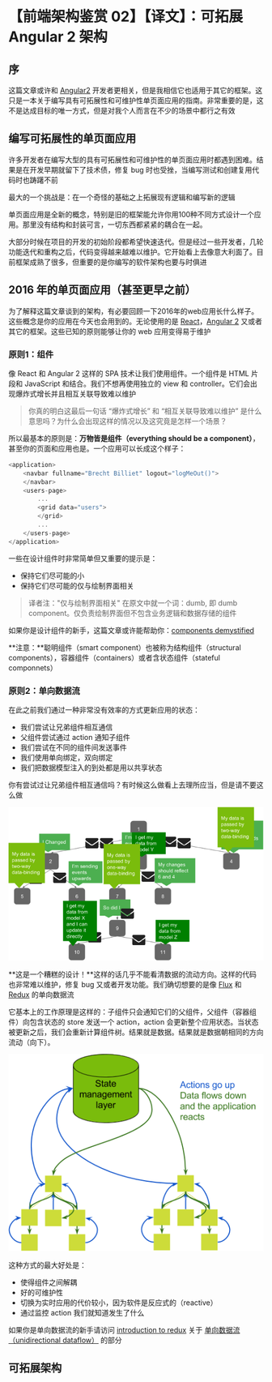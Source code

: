 # 【前端架构鉴赏 02】【译文】：可拓展 Angular 2 架构

## 序

这篇文章或许和 [Angular2](http://angular.io/) 开发者更相关，但是我相信它也适用于其它的框架。这只是一本关于编写具有可拓展性和可维护性单页面应用的指南。非常重要的是，这不是达成目标的唯一方式，但是对我个人而言在不少的场景中都行之有效

## 编写可拓展性的单页面应用

许多开发者在编写大型的具有可拓展性和可维护性的单页面应用时都遇到困难。结果是在开发早期就留下了技术债，修复 bug 时也受挫，当编写测试和创建复用代码时也踌躇不前

最大的一个挑战是：在一个奇怪的基础之上拓展现有逻辑和编写新的逻辑

单页面应用是全新的概念，特别是旧的框架能允许你用100种不同方式设计一个应用。那里没有结构和封装可言，一切东西都紧紧的耦合在一起。

大部分时候在项目的开发的初始阶段都希望快速迭代。但是经过一些开发者，几轮功能迭代和重构之后，代码变得越来越难以维护。它开始看上去像意大利面了。目前框架成熟了很多，但重要的是你编写的软件架构也要与时俱进

## 2016 年的单页面应用（甚至更早之前）

为了解释这篇文章谈到的架构，有必要回顾一下2016年的web应用长什么样子。这些概念是你的应用在今天也会用到的。无论使用的是 [React](https://facebook.github.io/react/)，[Angular 2](http://angular.io/) 又或者其它的框架。这些已知的原则能够让你的 web 应用变得易于维护

### 原则1：组件

像 React 和 Angular 2 这样的 SPA 技术让我们使用组件。一个组件是 HTML 片段和 JavaScript 和结合。我们不想再使用独立的 view 和 controller。它们会出现爆炸式增长并且相互关联导致难以维护

> 你真的明白这最后一句话 “爆炸式增长” 和 “相互关联导致难以维护” 是什么意思吗？为什么会出现这样的情况以及这究竟是怎样一个场景？

所以最基本的原则是：**万物皆是组件（everything should be a component）**，甚至你的页面和应用也是。一个应用可以长成这个样子：

```javascript
<application>
	<navbar fullname="Brecht Billiet" logout="logMeOut()">
	</navbar>
	<users-page>
		...
		<grid data="users">
		</grid>
		...
	</users-page>
</application>
```

一些在设计组件时非常简单但又重要的提示是：

- 保持它们尽可能的小
- 保持它们尽可能的仅与绘制界面相关

> 译者注："仅与绘制界面相关" 在原文中就一个词：dumb, 即 dumb component。仅负责绘制界面但不包含业务逻辑和数据存储的组件

如果你是设计组件的新手，这篇文章或许能帮助你：[components demystified](http://blog.brecht.io/components-demystified)

**注意：**聪明组件（smart component）也被称为结构组件（structural components），容器组件（containers）或者含状态组件（stateful componnets）

### 原则2：单向数据流

在此之前我们通过一种非常没有效率的方式更新应用的状态：

- 我们尝试让兄弟组件相互通信
- 父组件尝试通过 action 通知子组件
- 我们尝试在不同的组件间发送事件
- 我们使用单向绑定，双向绑定
- 我们把数据模型注入的到处都是用以共享状态

你有尝试过让兄弟组件相互通信吗？有时候这么做看上去理所应当，但是请不要这么做

![](./images/a-scalable-angular2-architecture/multidirectionaldataflow.png)

**这是一个糟糕的设计！**这样的话几乎不能看清数据的流动方向。这样的代码也非常难以维护，修复 bug 又或者开发功能。我们确切想要的是像 [Flux](https://facebook.github.io/flux/) 和 [Redux](http://redux.js.org/) 的单向数据流

它基本上的工作原理是这样的：子组件只会通知它们的父组件，父组件（容器组件）向包含状态的 store 发送一个 action，action 会更新整个应用状态。当状态被更新之后，我们会重新计算组件树。结果就是数据。结果就是数据朝相同的方向流动（向下）。

![](./images/a-scalable-angular2-architecture/unidirectionaldataflow.png)

这种方式的最大好处是：

- 使得组件之间解耦
- 好的可维护性
- 切换为实时应用的代价较小，因为软件是反应式的（reactive）
- 通过监控 action 我们就知道发生了什么

如果你是单向数据流的新手请访问 [introduction to redux](http://redux.js.org/docs/introduction/) 关于 [单向数据流（unidirectional dataflow）](http://redux.js.org/docs/basics/DataFlow.html) 的部分

## 可拓展架构